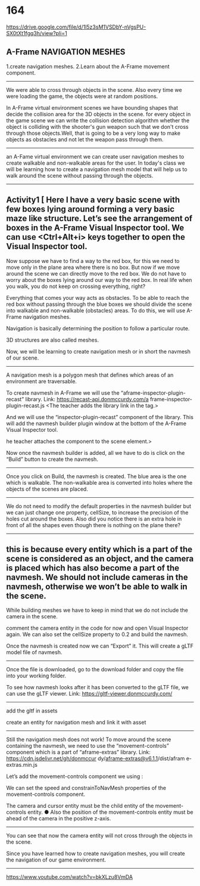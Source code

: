 # 164

https://drive.google.com/file/d/1l5z3sM1VSDbY-nVgsPU-SX0tXt1fgq3h/view?pli=1

A-Frame NAVIGATION MESHES
-----------------------------


1.create navigation meshes.
2.Learn about the A-Frame movement component.

-----------------------

We were able to cross through objects in the scene. Also every time we were loading the game, the objects were at random positions.



 In A-Frame virtual environment scenes we have bounding shapes that decide the collision area for the 3D objects in the scene.
 for every object in the game scene we can write the collision detection algorithm whether the object is colliding with the shooter's 
 gun weapon such that we don't cross through those objects.Well, that is going to be a very long way to make objects as obstacles and 
 not let the weapon pass through them.
 ******************************************************************
 an A-Fame virtual environment we can create user navigation meshes to create walkable and non-walkable areas for the user.
In today's class we will be learning how to create a navigation mesh model that will help us to walk around the scene without passing through the objects.
******************************************************************
Activity1
[
Here I have a very basic scene with few boxes lying around forming a very basic maze like structure.
Let’s see the arrangement of boxes in the A-Frame Visual Inspector tool.
We can use <Ctrl+Alt+i> keys together to open the Visual Inspector tool.
-------------------------------------
Now suppose we have to find a way to the red box, for this we need to move only in the plane area where there is no box.
But now if we move around the scene we can directly move to the red box. We do not have to worry about the boxes lying around our way to the red box.
In real life when you walk, you do not keep on crossing everything, right?


Everything that comes your way acts as obstacles.
To be able to reach the red box without passing through the blue boxes we should divide the scene
into walkable and non-walkable (obstacles) areas.
To do this, we will use A-Frame navigation meshes.



Navigation is basically determining the position to follow a particular route.

3D structures are also called meshes.


Now, we will be learning to create navigation mesh or in short the navmesh of our scene.
******************************************************
A navigation mesh is a polygon mesh that defines which areas of an environment are traversable.

To create navmesh in A-Frame we will use the “aframe-inspector-plugin-recast” library.
Link:
https://recast-api.donmccurdy.com/a frame-inspector-plugin-recast.js
<The teacher adds the library link in the <head> tag.>
  
And we will use the “inspector-plugin-recast” component of the library.
This will add the navmesh builder plugin window at the bottom of the A-Frame Visual Inspector tool.
  
  
  he teacher attaches the component to the scene element.>
<The teacher opens the Visual Inspector and shows the navmesh builder plugin added.>
  
  
  
  Now once the navmesh builder is added, all we have to do is click on the “Build” button to create the navmesh.
  ******************************************************
  
  Once you click on Build, the navmesh is created.
The blue area is the one which is walkable.
The non-walkable area is converted into holes where the objects of the scenes are placed.
  **********************************************
  
  We do not need to modify the default properties in the navmesh builder but we can just change one property, cellSize, to increase the precision of the holes cut around the boxes.
Also did you notice there is an extra hole in front of all the shapes even though there is nothing on the plane there?
****************************************************
  this is because every entity which is a part of the scene is considered as an object, and the camera is placed which has also become a part of the navmesh.
We should not include cameras in the navmesh, otherwise we won’t be able to walk in the scene.
  ----------------------------
  
  While building meshes we have to keep in mind that we do not include the camera in the scene.
  
  comment the camera entity in the code for now and open Visual Inspector again.
We can also set the cellSize property to 0.2 and build the navmesh.
  
  Once the navmesh is created now we can “Export” it.
This will create a gLTF model file of navmesh.
  
  -------------------------------------
  
  Once the file is downloaded, go to the download folder and copy the file into your working folder.
  
  To see how navmesh looks after it has been converted to the gLTF file, we can use the gLTF viewer.
Link:
https://gltf-viewer.donmccurdy.com/
  
  --------------------------------------
  
  add the gltf in assets
  
  create an entity for navigation mesh and link it with asset
  
  ------------------------------------
  
  Still the navigation mesh does not work!
To move around the scene containing the navmesh, we need to use the “movement-controls” component which is a part of “aframe-extras” library.
Link:
https://cdn.jsdelivr.net/gh/donmccur dy/aframe-extras@v6.1.1/dist/afram e-extras.min.js
  
  
  Let’s add the movement-controls component we using <a-entity>:
  
  We can set the speed and constrainToNavMesh properties of the movement-controls component.
  
  The camera and cursor entity must be the child entity of the movement-controls entity.
● Also the position of the movement-controls entity must be ahead of the camera in the positive z-axis.
  
  -----------------------------------------
  
  You can see that now the camera entity will not cross through the objects in the scene.
  
  Since you have learned how to create navigation meshes, you will create the navigation of our game environment.
  
  ---------------------------------------

https://www.youtube.com/watch?v=bkXLzu8VmDA

